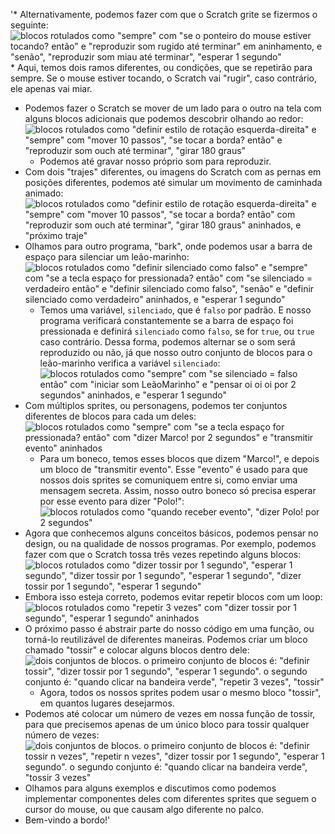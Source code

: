 '*   Alternativamente, podemos fazer com que o Scratch grite se fizermos o seguinte:  
    ![blocos rotulados como "sempre" com "se o ponteiro do mouse estiver tocando? então" e "reproduzir som rugido até terminar" em aninhamento, e "senão", "reproduzir som miau até terminar", "esperar 1 segundo"](https://cs50.harvard.edu/x/2020/notes/0/pet1.png)
    *   Aqui, temos dois ramos diferentes, ou condições, que se repetirão para sempre. Se o mouse estiver tocando, o Scratch vai "rugir", caso contrário, ele apenas vai miar.
*   Podemos fazer o Scratch se mover de um lado para o outro na tela com alguns blocos adicionais que podemos descobrir olhando ao redor:  
    ![blocos rotulados como "definir estilo de rotação esquerda-direita" e "sempre" com "mover 10 passos", "se tocar a borda? então" e "reproduzir som ouch até terminar", "girar 180 graus"](https://cs50.harvard.edu/x/2020/notes/0/ouch.png)
    *   Podemos até gravar nosso próprio som para reproduzir.
*   Com dois "trajes" diferentes, ou imagens do Scratch com as pernas em posições diferentes, podemos até simular um movimento de caminhada animado:  
    ![blocos rotulados como "definir estilo de rotação esquerda-direita" e "sempre" com "mover 10 passos", "se tocar a borda? então" com "reproduzir som ouch até terminar", "girar 180 graus" aninhados, e "próximo traje"](https://cs50.harvard.edu/x/2020/notes/0/bounce.png)
*   Olhamos para outro programa, "bark", onde podemos usar a barra de espaço para silenciar um leão-marinho:  
    ![blocos rotulados como "definir silenciado como falso" e "sempre" com "se a tecla espaço for pressionada? então" com "se silenciado = verdadeiro então" e "definir silenciado como falso", "senão" e "definir silenciado como verdadeiro" aninhados, e "esperar 1 segundo"](https://cs50.harvard.edu/x/2020/notes/0/bark.png)
    *   Temos uma variável, `silenciado`, que é `falso` por padrão. E nosso programa verificará constantemente se a barra de espaço foi pressionada e definirá `silenciado` como `falso`, se for `true`, ou `true` caso contrário. Dessa forma, podemos alternar se o som será reproduzido ou não, já que nosso outro conjunto de blocos para o leão-marinho verifica a variável `silenciado`:  
        ![blocos rotulados como "sempre" com "se silenciado = falso então" com "iniciar som LeãoMarinho" e "pensar oi oi oi por 2 segundos" aninhados, e "esperar 1 segundo"](https://cs50.harvard.edu/x/2020/notes/0/bark1.png)
*   Com múltiplos sprites, ou personagens, podemos ter conjuntos diferentes de blocos para cada um deles:  
    ![blocos rotulados como "sempre" com "se a tecla espaço for pressionada? então" com "dizer Marco! por 2 segundos" e "transmitir evento" aninhados](https://cs50.harvard.edu/x/2020/notes/0/marco.png)
    *   Para um boneco, temos esses blocos que dizem "Marco!", e depois um bloco de "transmitir evento". Esse "evento" é usado para que nossos dois sprites se comuniquem entre si, como enviar uma mensagem secreta. Assim, nosso outro boneco só precisa esperar por esse evento para dizer "Polo!":  
        ![blocos rotulados como "quando receber evento", "dizer Polo! por 2 segundos"](https://cs50.harvard.edu/x/2020/notes/0/polo.png)
*   Agora que conhecemos alguns conceitos básicos, podemos pensar no design, ou na qualidade de nossos programas. Por exemplo, podemos fazer com que o Scratch tossa três vezes repetindo alguns blocos:  
    ![blocos rotulados como "dizer tossir por 1 segundo", "esperar 1 segundo", "dizer tossir por 1 segundo", "esperar 1 segundo", "dizer tossir por 1 segundo", "esperar 1 segundo"](https://cs50.harvard.edu/x/2020/notes/0/cough0.png)
*   Embora isso esteja correto, podemos evitar repetir blocos com um loop:  
    ![blocos rotulados como "repetir 3 vezes" com "dizer tossir por 1 segundo", "esperar 1 segundo" aninhados](https://cs50.harvard.edu/x/2020/notes/0/cough1.png)
*   O próximo passo é abstrair parte do nosso código em uma função, ou torná-lo reutilizável de diferentes maneiras. Podemos criar um bloco chamado "tossir" e colocar alguns blocos dentro dele:  
    ![dois conjuntos de blocos. o primeiro conjunto de blocos é: "definir tossir", "dizer tossir por 1 segundo", "esperar 1 segundo". o segundo conjunto é: "quando clicar na bandeira verde", "repetir 3 vezes", "tossir"](https://cs50.harvard.edu/x/2020/notes/0/cough_function.png)
    *   Agora, todos os nossos sprites podem usar o mesmo bloco "tossir", em quantos lugares desejarmos.
*   Podemos até colocar um número de vezes em nossa função de tossir, para que precisemos apenas de um único bloco para tossir qualquer número de vezes:  
    ![dois conjuntos de blocos. o primeiro conjunto de blocos é: "definir tossir n vezes", "repetir n vezes", "dizer tossir por 1 segundo", "esperar 1 segundo". o segundo conjunto é: "quando clicar na bandeira verde", "tossir 3 vezes"](https://cs50.harvard.edu/x/2020/notes/0/cough_function_2.png)
*   Olhamos para alguns exemplos e discutimos como podemos implementar componentes deles com diferentes sprites que seguem o cursor do mouse, ou que causam algo diferente no palco.
*   Bem-vindo a bordo!'